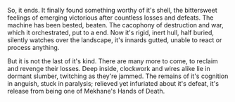 So, it ends.
It finally found something worthy of it's shell, the bittersweet feelings of emerging victorious after countless losses and defeats.
The machine has been bested, beaten.
The cacophony of destruction and war, which it orchestrated, put to a end.
Now it's rigid, inert hull, half buried, silently watches over the landscape, it's innards gutted, unable to react or process anything.

But it is not the last of it's kind.
There are many more to come, to reclaim and revenge their losses.
Deep inside, clockwork and wires alike lie in dormant slumber, twitching as they're jammed. 
The remains of it's cognition in anguish, stuck in paralysis; relieved yet infuriated about it's defeat, it's release from being one of Mekhane's Hands of Death.